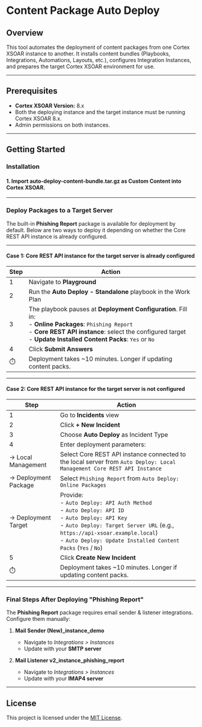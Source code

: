 # Content Package Auto Deploy

## Overview
This tool automates the deployment of content packages from one Cortex XSOAR instance to another.
It installs content bundles (Playbooks, Integrations, Automations, Layouts, etc.), configures Integration Instances, and prepares the target Cortex XSOAR environment for use.

---
## Prerequisites
- **Cortex XSOAR Version:** 8.x  
- Both the deploying instance and the target instance must be running Cortex XSOAR 8.x.  
- Admin permissions on both instances.  

---
## Getting Started

### Installation

#### 1. Import auto-deploy-content-bundle.tar.gz as Custom Content into Cortex XSOAR.

---
### Deploy Packages to a Target Server

The built-in **Phishing Report** package is available for deployment by default.
Below are two ways to deploy it depending on whether the Core REST API instance is already configured.

---

#### Case 1: Core REST API instance for the target server is already configured  

| Step | Action                                                                                                                                                                                                                               |
| ---- | ------------------------------------------------------------------------------------------------------------------------------------------------------------------------------------------------------------------------------------ |
| 1    | Navigate to **Playground**                                                                                                                                                                                                           |
| 2    | Run the **Auto Deploy - Standalone** playbook in the Work Plan                                                                                                                                                                       |
| 3    | The playbook pauses at **Deployment Configuration**. Fill in: <br> - **Online Packages**: `Phishing Report` <br> - **Core REST API instance**: select the configured target <br> - **Update Installed Content Packs**: `Yes` or `No` |
| 4    | Click **Submit Answers**                                                                                                                                                                                                             |
| ⏱️   | Deployment takes \~10 minutes. Longer if updating content packs.                                                                                                                                                                     |

---

#### Case 2: Core REST API instance for the target server is not configured

| Step                 | Action                                                                                                                                                                                                                                                          |
| -------------------- | --------------------------------------------------------------------------------------------------------------------------------------------------------------------------------------------------------------------------------------------------------------- |
| 1                    | Go to **Incidents** view                                                                                                                                                                                                                                        |
| 2                    | Click **+ New Incident**                                                                                                                                                                                                                                        |
| 3                    | Choose **Auto Deploy** as Incident Type                                                                                                                                                                                                                         |
| 4                    | Enter deployment parameters:                                                                                                                                                                                                                                    |
| → Local Management   | Select Core REST API instance connected to the local server from `Auto Deploy: Local Management Core REST API Instance`                                                                                                                                                                       |
| → Deployment Package | Select `Phishing Report` from `Auto Deploy: Online Packages`                                                                                                                                                                                                    |
| → Deployment Target  | Provide: <br> - `Auto Deploy: API Auth Method` <br> - `Auto Deploy: API ID` <br> - `Auto Deploy: API Key` <br> - `Auto Deploy: Target Server URL` (e.g., `https://api-xsoar.example.local`) <br> - `Auto Deploy: Update Installed Content Packs` (`Yes` / `No`) |
| 5                    | Click **Create New Incident**                                                                                                                                                                                                                                   |
| ⏱️                   | Deployment takes \~10 minutes. Longer if updating content packs.                                                                                                                                                                                                |

---

### Final Steps After Deploying "Phishing Report"

The **Phishing Report** package requires email sender & listener integrations. Configure them manually:

1. **Mail Sender (New)\_instance\_demo**

   * Navigate to *Integrations > Instances*
   * Update with your **SMTP server**

2. **Mail Listener v2\_instance\_phishing\_report**

   * Navigate to *Integrations > Instances*
   * Update with your **IMAP4 server**

---

## License

This project is licensed under the [MIT License](LICENSE).

